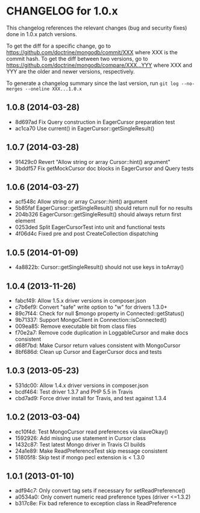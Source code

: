 CHANGELOG for 1.0.x
===================

This changelog references the relevant changes (bug and security fixes) done
in 1.0.x patch versions.

To get the diff for a specific change, go to
https://github.com/doctrine/mongodb/commit/XXX where XXX is the commit hash.
To get the diff between two versions, go to
https://github.com/doctrine/mongodb/compare/XXX...YYY where XXX and YYY are
the older and newer versions, respectively.

To generate a changelog summary since the last version, run
`git log --no-merges --oneline XXX...1.0.x`

1.0.8 (2014-03-28)
------------------

 * 8d697ad Fix Query construction in EagerCursor preparation test
 * ac1ca70 Use current() in EagerCursor::getSingleResult()

1.0.7 (2014-03-28)
------------------

 * 91429c0 Revert "Allow string or array Cursor::hint() argument"
 * 3bddf57 Fix getMockCursor doc blocks in EagerCursor and Query tests

1.0.6 (2014-03-27)
------------------

 * acf548c Allow string or array Cursor::hint() argument
 * 5b85faf EagerCursor::getSingleResult() should return null for no results
 * 204b326 EagerCursor::getSingleResult() should always return first element
 * 0253ded Split EagerCursorTest into unit and functional tests
 * 4f06d4c Fixed pre and post CreateCollection dispatching

1.0.5 (2014-01-09)
------------------

 * 4a8822b: Cursor::getSingleResult() should not use keys in toArray()

1.0.4 (2013-11-26)
------------------

 * fabcf49: Allow 1.5.x driver versions in composer.json
 * c7b6ef9: Convert "safe" write option to "w" for drivers 1.3.0+
 * 89c7f44: Check for null $mongo property in Connected::getStatus()
 * 9b71337: Support MongoClient in Connection::isConnected()
 * 009ea85: Remove executable bit from class files
 * f70e2a7: Remove code duplication in LoggableCursor and make docs consistent
 * d68f7bd: Make Cursor return values consistent with MongoCursor
 * 8bf686d: Clean up Cursor and EagerCursor docs and tests

1.0.3 (2013-05-23)
------------------

 * 531dc00: Allow 1.4.x driver versions in composer.json
 * bcdf464: Test driver 1.3.7 and PHP 5.5 in Travis
 * cbd7ad9: Force driver install for Travis, and test against 1.3.4

1.0.2 (2013-03-04)
------------------

 * ec10f4d: Test MongoCursor read preferences via slaveOkay()
 * 1592926: Add missing use statement in Cursor class
 * 1432c87: Test latest Mongo driver in Travis CI builds
 * 24a1e89: Make ReadPreferenceTest skip message consistent </ocd>
 * 51805f8: Skip test if mongo pecl extension is < 1.3.0

1.0.1 (2013-01-10)
------------------

 * adf94c7: Only convert tag sets if necessary for setReadPreference()
 * a0534a0: Only convert numeric read preference types (driver <=1.3.2)
 * b317c8e: Fix bad reference to exception class in ReadPreference
